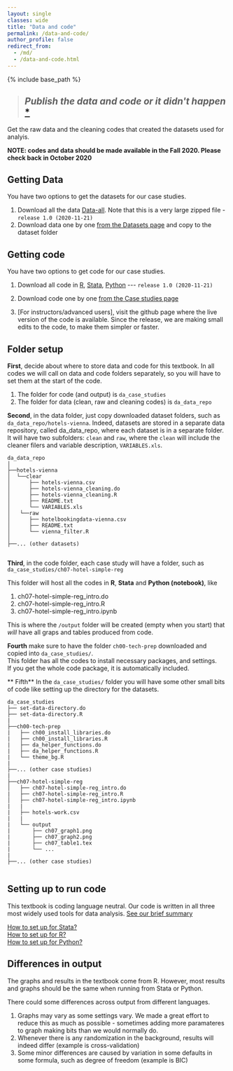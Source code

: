 ```yaml
---
layout: single
classes: wide
title: "Data and code"
permalink: /data-and-code/
author_profile: false
redirect_from:
  - /md/
  - /data-and-code.html
---
```



{% include base_path %}

>## *Publish the data and code or it didn't happen* [*](http://freerangestats.info/blog/2020/05/30/implausible-health-data-firm)


Get the raw data and the cleaning codes that created the datasets used for analyis.


**NOTE: codes and data should be made available in the Fall 2020. Please check back in October 2020**


## Getting Data

You have two options to get the datasets for our case studies.

1. Download all the data [Data-all](data-zip-all). Note that this is a very large zipped file - `release 1.0 (2020-11-21)`
2. Download data one by one [from the Datasets page](/datasets) and copy to the dataset folder



## Getting code

You have two options to get code for our case studies.

1.  Download all code in [R](code-zip-r), [Stata](code-zip-stata), [Python](code-zip-python) --- `release 1.0 (2020-11-21)`
2.  Download code one by one [from the Case studies page](/casestudies)

3. [For instructors/advanced users], visit the github page where the live version of the code is available. Since the release, we are making small edits to the code, to make them simpler or faster.


## Folder setup
**First**, decide about where to store data and code for this textbook. In all codes we will call on data and code folders separately, so you will have to set them at the start of the code. 

1. The folder for code (and output) is `da_case_studies`
2. The  folder for data (clean, raw and cleaning codes) is `da_data_repo`

**Second**, in the data folder, just copy downloaded dataset folders, such as  
`da_data_repo/hotels-vienna`. Indeed, datasets are stored in a separate data repository, called da_data_repo, where each dataset is in a separate folder. It will have two subfolders: `clean` and `raw`, where the `clean` will include the cleaner filers and variable description, `VARIABLES.xls`.


```
da_data_repo
│
├──hotels-vienna
│  └──clear
│      ├── hotels-vienna.csv
│      ├── hotels-vienna_cleaning.do
│      ├── hotels-vienna_cleaning.R
│      ├── README.txt
│      └── VARIABLES.xls
│   └──raw
│      ├── hotelbookingdata-vienna.csv
│      ├── README.txt
│      └── vienna_filter.R
│
├──... (other datasets)
   
```

**Third**, in the code folder, each case study will have a folder, such as  
`da_case_studies/ch07-hotel-simple-reg`

This folder will host all the codes in **R**, **Stata** and **Python (notebook)**, like
1. ch07-hotel-simple-reg_intro.do
2. ch07-hotel-simple-reg_intro.R
3. ch07-hotel-simple-reg_intro.ipynb

This is where the  `/output` folder will be created (empty when you start) that *will* have all graps and tables produced from code. 

**Fourth** make sure to have the folder `ch00-tech-prep` downloaded and copied into `da_case_studies/`.   
This folder has all the codes to install necessary packages, and settings.   
If you get the whole code package, it is automatically included. 

** Fifth** In the `da_case_studies/` folder you will have some other small bits of code like setting up the directory for the datasets. 


```
da_case_studies  
├── set-data-directory.do
├── set-data-directory.R
|
├──ch00-tech-prep
|   ├── ch00_install_libraries.do
|   ├── ch00_install_libraries.R
|   ├── da_helper_functions.do
|   ├── da_helper_functions.R
|   └── theme_bg.R
|
├──... (other case studies)
|
├──ch07-hotel-simple-reg
│   ├── ch07-hotel-simple-reg_intro.do
|   ├── ch07-hotel-simple-reg_intro.R
│   ├── ch07-hotel-simple-reg_intro.ipynb
|   |
|   ├── hotels-work.csv
|   |
|   └── output
|       ├── ch07_graph1.png
|       ├── ch07_graph2.png
|       ├── ch07_table1.tex
|       └── ...
|
├──... (other case studies)


```


## Setting up to run code
This textbook is coding language neutral. Our code is written in all three most widely used tools for data analysis. [See our brief summary](/languages/)

[How to set up for Stata?](/howto-stata/)  
[How to set up for R?](/howto-r/)  
[How to set up for Python?](/howto-python/)  


## Differences in output
The graphs and results in the textbook come from R. However, most results and graphs should be the same when running from Stata or Python.

There could some differences across output from different languages.
1. Graphs may vary as some settings vary. We made a great effort to reduce this as much as possible - sometimes adding more paramateres to graph making bits than we would normally do. 
2. Whenever there is any randomization in the background, results will indeed differ (example is cross-validation)
3. Some minor differences are caused by variation in some defaults in some formula, such as degree of freedom (example is BIC)





